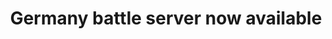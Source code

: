 ---
layout: post
title: "Germany battle server now available"
image: /assets/blog/introducing-blog.png
permalink: /blog/germany-server-available
main-text: | 
  A new battle server located in Germany is now available!

  The IP for this germany server is **germany.leb.derpbox.xyz**

  ### Massive thanks for [strich3](https://github.com/strich3) for providing the server hosting!

  If you have connection issues with the main US server, this server located in Germany might be for you.

  There are 2 ways to connect:
  
  1. Joining the server address **germany.leb.derpbox.xyz** (Recommended!)

  2. using /server battle_germany from the US server

  **Note:** using /server will not address ping related problems! Only use this if connecting directly proves to be too unstable.

  If you have issues connecting to the US servers, using /server from the Germany server might improve connection stability
markdown: true
---